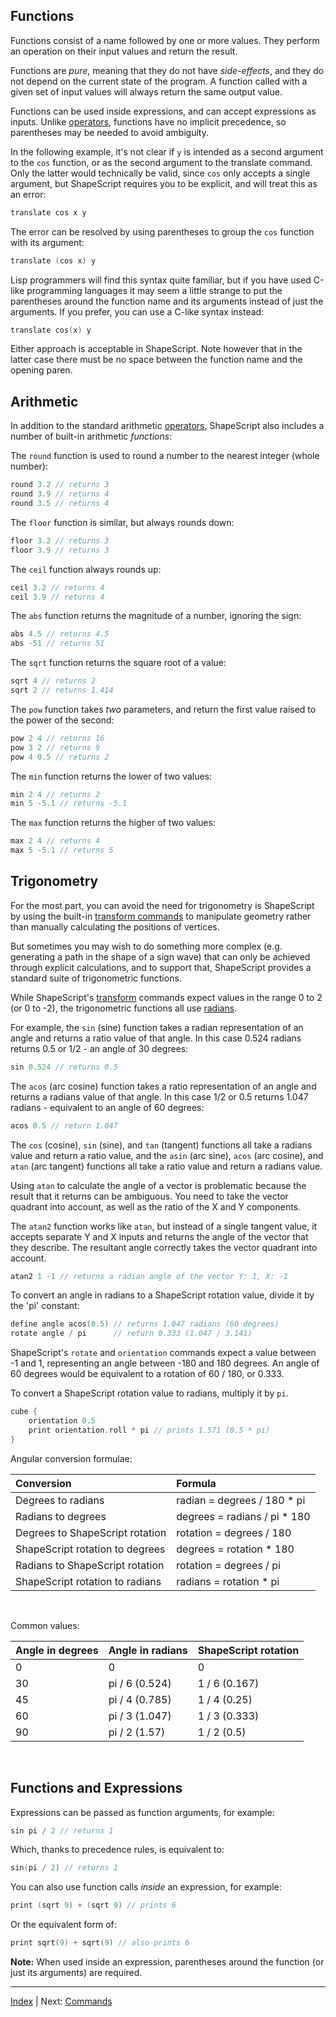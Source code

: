 Functions
---

Functions consist of a name followed by one or more values. They perform an operation on their input values and return the result.

Functions are *pure*, meaning that they do not have *side-effects*, and they do not depend on the current state of the program. A function called with a given set of input values will always return the same output value.

Functions can be used inside expressions, and can accept expressions as inputs. Unlike [operators](expressions.md#operators), functions have no implicit precedence, so parentheses may be needed to avoid ambiguity.

In the following example, it's not clear if `y` is intended as a second argument to the `cos` function, or as the second argument to the translate command. Only the latter would technically be valid, since `cos` only accepts a single argument, but ShapeScript requires you to be explicit, and will treat this as an error:

```swift
translate cos x y
```

The error can be resolved by using parentheses to group the `cos` function with its argument:

```swift
translate (cos x) y
```

Lisp programmers will find this syntax quite familiar, but if you have used C-like programming languages it may seem a little strange to put the parentheses around the function name and its arguments instead of just the arguments. If you prefer, you can use a C-like syntax instead:

```swift
translate cos(x) y
```

Either approach is acceptable in ShapeScript. Note however that in the latter case there must be no space between the function name and the opening paren.

## Arithmetic

In addition to the standard arithmetic [operators](expressions.md#operators), ShapeScript also includes a number of built-in arithmetic *functions*:

The `round` function is used to round a number to the nearest integer (whole number):

```swift
round 3.2 // returns 3
round 3.9 // returns 4
round 3.5 // returns 4
```

The  `floor`  function is similar, but always rounds down:

```swift
floor 3.2 // returns 3
floor 3.9 // returns 3
```

The  `ceil`  function always rounds up:

```swift
ceil 3.2 // returns 4
ceil 3.9 // returns 4
```

The `abs` function returns the magnitude of a number, ignoring the sign:

```swift
abs 4.5 // returns 4.5
abs -51 // returns 51
```

The `sqrt` function returns the square root of a value:

```swift
sqrt 4 // returns 2
sqrt 2 // returns 1.414
```

The `pow` function takes *two* parameters, and return the first value raised to the power of the second:

```swift
pow 2 4 // returns 16
pow 3 2 // returns 9
pow 4 0.5 // returns 2
```

The `min` function returns the lower of two values:

```swift
min 2 4 // returns 2
min 5 -5.1 // returns -5.1
```

The `max` function returns the higher of two values:

```swift
max 2 4 // returns 4
max 5 -5.1 // returns 5
```

## Trigonometry

For the most part, you can avoid the need for trigonometry is ShapeScript by using the built-in [transform commands](transforms.md#relative-transforms) to manipulate geometry rather than manually calculating the positions of vertices.

But sometimes you may wish to do something more complex (e.g. generating a path in the shape of a sign wave) that can only be achieved through explicit calculations, and to support that, ShapeScript provides a standard suite of trigonometric functions.

While ShapeScript's [transform](transforms.md#orientation) commands expect values in the range 0 to 2 (or 0 to -2), the trigonometric functions all use [radians](https://en.wikipedia.org/wiki/Radian).

For example, the `sin` (sine) function takes a radian representation of an angle and returns a ratio value of that angle. In this case 0.524 radians returns 0.5 or 1/2 - an angle of 30 degrees:

```swift
sin 0.524 // returns 0.5
``` 

The `acos` (arc cosine) function takes a ratio representation of an angle and returns a radians value of that angle. In this case 1/2 or 0.5 returns 1.047 radians - equivalent to an angle of 60 degrees:

```swift
acos 0.5 // return 1.047
``` 

The `cos` (cosine), `sin` (sine), and `tan` (tangent) functions all take a radians value and return a ratio value, and the `asin` (arc sine), `acos` (arc cosine), and `atan` (arc tangent) functions all take a ratio value and return a radians value.

Using `atan` to calculate the angle of a vector is problematic because the result that it returns can be ambiguous. You need to take the vector quadrant into account, as well as the ratio of the X and Y components.

The `atan2` function works like `atan`, but instead of a single tangent value, it accepts separate Y and X inputs and returns the angle of the vector that they describe. The resultant angle correctly takes the vector quadrant into account.

```swift
atan2 1 -1 // returns a radian angle of the vector Y: 1, X: -1
```

To convert an angle in radians to a ShapeScript rotation value, divide it by the 'pi' constant:

```swift
define angle acos(0.5) // returns 1.047 radians (60 degrees)
rotate angle / pi      // return 0.333 (1.047 / 3.141)
```

ShapeScript's `rotate` and `orientation` commands expect a value between -1 and 1, representing an angle between -180 and 180 degrees. An angle of 60 degrees would be equivalent to a rotation of 60 / 180, or 0.333.

To convert a ShapeScript rotation value to radians, multiply it by `pi`.

```swift
cube {
    orientation 0.5
    print orientation.roll * pi // prints 1.571 (0.5 * pi)
}
```

Angular conversion formulae:

Conversion                      | Formula
:------------------------------ | :--------------------------
Degrees to radians              | radian = degrees / 180 * pi
Radians to degrees              | degrees = radians / pi * 180
Degrees to ShapeScript rotation | rotation = degrees / 180
ShapeScript rotation to degrees | degrees = rotation * 180
Radians to ShapeScript rotation | rotation = degrees / pi
ShapeScript rotation to radians | radians = rotation * pi

<br>

Common values:

Angle in degrees | Angle in radians | ShapeScript rotation 
:--------------- | :--------------- | :------------------
0                | 0                | 0
30               | pi / 6 (0.524)   | 1 / 6 (0.167)
45               | pi / 4 (0.785)   | 1 / 4 (0.25)
60               | pi / 3 (1.047)   | 1 / 3 (0.333)
90               | pi / 2 (1.57)    | 1 / 2 (0.5)

<br>


## Functions and Expressions

Expressions can be passed as function arguments, for example:

```swift
sin pi / 2 // returns 1
```

Which, thanks to precedence rules, is equivalent to:

```swift
sin(pi / 2) // returns 1
```

You can also use function calls *inside* an expression, for example:

```swift
print (sqrt 9) + (sqrt 9) // prints 6
```

Or the equivalent form of:

```swift
print sqrt(9) + sqrt(9) // also prints 6
```

**Note:** When used inside an expression, parentheses around the function (or just its arguments) are required.


---
[Index](index.md) | Next: [Commands](commands.md)

